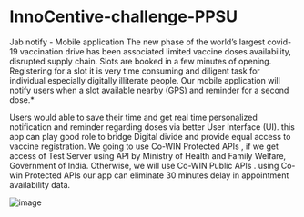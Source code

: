 # InnoCentive-challenge-PPSU
Jab notify  - Mobile application
The new phase of the world’s largest covid-19 vaccination drive has been associated limited vaccine doses availability, disrupted supply chain. Slots are booked in a few minutes of opening. Registering for a slot it is very time consuming and diligent task for individual especially digitally illiterate people. Our mobile application will notify users when a slot available nearby (GPS) and reminder for a second dose.*

Users would able to save their time and get real time personalized notification and reminder regarding doses via better User Interface (UI). this app can play good role to bridge Digital divide and provide equal access to vaccine registration.
We going to use Co-WIN Protected APIs , if we get access of Test Server using API by Ministry of Health and Family Welfare, Government of India. Otherwise, we will use Co-WIN Public APIs . using
Co-win Protected APIs our app can eliminate 30 minutes delay in appointment availability data.

![image](https://user-images.githubusercontent.com/54111873/185791264-fcbfb825-c7e9-4576-bfb0-1866ea912e11.png)

